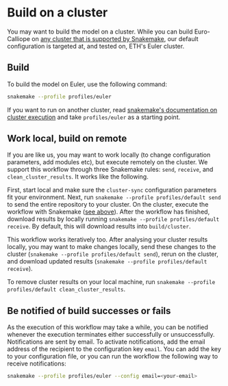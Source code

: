 # Build on a cluster

You may want to build the model on a cluster.
While you can build Euro-Calliope on [any cluster that is supported by Snakemake](https://snakemake.readthedocs.io/en/v6.1.1/executing/cluster.html), our default configuration is targeted at, and tested on, ETH's Euler cluster.

## Build

To build the model on Euler, use the following command:

```bash
snakemake --profile profiles/euler
```

If you want to run on another cluster, read [snakemake's documentation on cluster execution](https://snakemake.readthedocs.io/en/stable/executing/cluster.html) and take `profiles/euler` as a starting point.

## Work local, build on remote

If you are like us, you may want to work locally (to change configuration parameters, add modules etc), but execute remotely on the cluster.
We support this workflow through three Snakemake rules: `send`, `receive`, and `clean_cluster_results`.
It works like the following.

First, start local and make sure the `cluster-sync` configuration parameters fit your environment.
Next, run `snakemake --profile profiles/default send` to send the entire repository to your cluster.
On the cluster, execute the workflow with Snakemake ([see above](./build-remote.md#build-on-a-cluster)).
After the workflow has finished, download results by locally running `snakemake --profile profiles/default receive`.
By default, this will download results into `build/cluster`.

This workflow works iteratively too.
After analysing your cluster results locally, you may want to make changes locally, send these changes to the cluster (`snakemake --profile profiles/default send`), rerun on the cluster, and download updated results (`snakemake --profile profiles/default receive`).

To remove cluster results on your local machine, run `snakemake --profile profiles/default clean_cluster_results`.

## Be notified of build successes or fails

 As the execution of this workflow may take a while, you can be notified whenever the execution terminates either successfully or unsuccessfully.
 Notifications are sent by email.
 To activate notifications, add the email address of the recipient to the configuration key `email`.
 You can add the key to your configuration file, or you can run the workflow the following way to receive notifications:

```bash
snakemake --profile profiles/euler --config email=<your-email>
```
